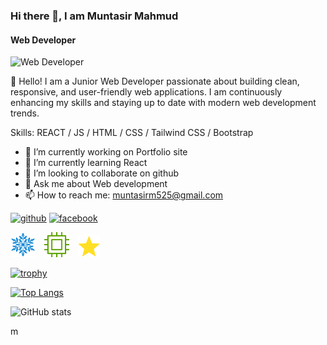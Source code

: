 ### Hi there 👋, I am Muntasir Mahmud
#### Web Developer
![Web Developer](https://i.ibb.co.com/6JVvSh31/Web-1.png)

👋 Hello! I am a Junior Web Developer passionate about building clean, responsive, and user-friendly web applications. I am continuously enhancing my skills and staying up to date with modern web development trends.

Skills:  REACT / JS / HTML / CSS / Tailwind CSS / Bootstrap

- 🔭 I’m currently working on Portfolio site 
- 🌱 I’m currently learning React 
- 👯 I’m looking to collaborate on github 
- 💬 Ask me about Web development 
- 📫 How to reach me: muntasirm525@gmail.com 


[<img src='https://cdn.jsdelivr.net/npm/simple-icons@3.0.1/icons/github.svg' alt='github' height='40'>](https://github.com/muntasir-mahmud-abdullah)  [<img src='https://cdn.jsdelivr.net/npm/simple-icons@3.0.1/icons/facebook.svg' alt='facebook' height='40'>](https://www.facebook.com/https://www.facebook.com/muntasirmahmud.fagon)  

<a href='https://archiveprogram.github.com/'><img src='https://raw.githubusercontent.com/acervenky/animated-github-badges/master/assets/acbadge.gif' width='40' height='40'></a> <a href='https://docs.github.com/en/developers'><img src='https://raw.githubusercontent.com/acervenky/animated-github-badges/master/assets/devbadge.gif' width='40' height='40'></a> <a href='https://stars.github.com/'><img src='https://raw.githubusercontent.com/acervenky/animated-github-badges/master/assets/starbadge.gif' width='35' height='35'></a> 

[![trophy](https://github-profile-trophy.vercel.app/?username=muntasir-mahmud-abdullah)](https://github.com/ryo-ma/github-profile-trophy)

[![Top Langs](https://github-readme-stats.vercel.app/api/top-langs/?username=muntasir-mahmud-abdullah)](https://github.com/anuraghazra/github-readme-stats)

![GitHub stats](https://github-readme-stats.vercel.app/api?username=muntasir-mahmud-abdullah&show_icons=true&count_private=true)  

m
